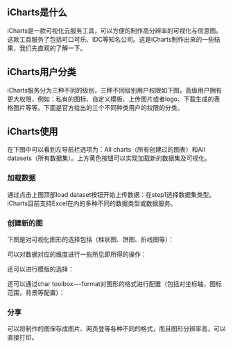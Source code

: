 ## iCharts是什么
iCharts是一款可视化云服务工具，可以方便的制作高分辨率的可视化与信息图。这款工具服务了包括可口可乐、IDC等知名公司。这是iCharts制作出来的一些结果，我们先直观的了解一下。

## iCharts用户分类
iCharts服务分为三种不同的级别，三种不同级别用户权限如下图，高级用户拥有更大权限，例如：私有的图标、自定义模板、上传图片或者logo、下载生成的表格图片等等。下面是官方给出的三个不同种类用户的权限的分类。

## iCharts使用
在下图中可以看到左导航栏选项为：All charts（所有创建过的图表）和All datasets（所有数据集）。上方黄色按钮可以实现加载新的数据集及可视化。

### 加载数据
通过点击上图顶部load dataset按钮开始上传数据：在step1选择数据集类型。iCharts目前支持Excel在内的多种不同的数据类型或数据服务。

### 创建新的图
下图是对可视化图形的选择包括（柱状图、饼图、折线图等）：

可以对数据对应的维度进行一些所见即所得的操作：

还可以进行模版的选择：

还可以通过char toolbox---format对图形的格式进行配置（包括对坐标轴，图标范围，背景等配置）：

### 分享
可以将制作的图保存成图片、网页登等各种不同的格式，而且图形分辨率高，可以直接打印。

